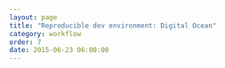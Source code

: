 ```yaml
---
layout: page
title: "Reproducible dev environment: Digital Ocean"
category: workflow
order: 7
date: 2015-06-23 06:00:00
---
```



